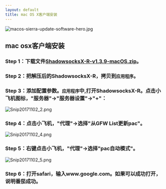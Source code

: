```yaml
---
layout: default
title: mac OS X客户端安装
---
```

![macos-sierra-update-software-hero.jpg][ms]

## mac osx客户端安装

### Step 1：下载文件[ShadowsocksX-R-v1.3.9-macOS.zip][macos]。
### Step 2：把解压后的ShadowsocksX-R，拷贝到`应用程序`。
### Step 3：添加配置参数。`应用程序`中,打开ShadowsocksX-R。点击小飞机图标，"服务器"->"服务器设置"->"+"：
	
![Snip20171102_2.png][snip]

### Step 4：点击小飞机，"代理"->选择"从GFW List更新pac"。

![Snip20171102_4.png][1102_4]

### Step 5：右键点击小飞机，"代理"->选择"pac自动模式"。

![Snip20171102_5.png][1102_5]

### Step 6：打开safari，输入www.google.com。如果可以成功打开，说明番茄成功。


[macos]:<http://www.undervineyard.com/ShadowsocksX-R-v1.3.9-macOS.zip>
[ms]:<https://i.loli.net/2017/11/02/59fb27f76d062.jpg>
[snip]:<https://i.loli.net/2017/11/02/59fb28dc4a916.png>
[1102_4]:<https://i.loli.net/2017/11/02/59fb2a331081d.png>
[1102_5]:<https://i.loli.net/2017/11/02/59fb2a332395a.png>